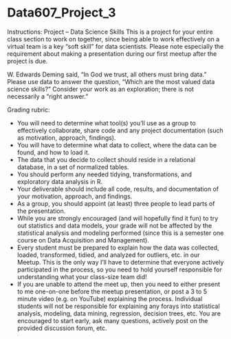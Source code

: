 # Data607_Project_3

Instructions: 
Project – Data Science Skills
This is a project for your entire class section to work on together, since being able to work effectively on a virtual team is a
key “soft skill” for data scientists. Please note especially the requirement about making a presentation during our first
meetup after the project is due.

W. Edwards Deming said, “In God we trust, all others must bring data.” Please use data to answer the question,
“Which are the most valued data science skills?” Consider your work as an exploration; there is not necessarily a “right
answer.”

Grading rubric:
* You will need to determine what tool(s) you’ll use as a group to effectively collaborate, share code and any
project documentation (such as motivation, approach, findings).
* You will have to determine what data to collect, where the data can be found, and how to load it.
* The data that you decide to collect should reside in a relational database, in a set of normalized tables.
* You should perform any needed tidying, transformations, and exploratory data analysis in R.
* Your deliverable should include all code, results, and documentation of your motivation, approach, and findings.
* As a group, you should appoint (at least) three people to lead parts of the presentation.
* While you are strongly encouraged (and will hopefully find it fun) to try out statistics and data models, your
grade will not be affected by the statistical analysis and modeling performed (since this is a semester one
course on Data Acquisition and Management).
* Every student must be prepared to explain how the data was collected, loaded, transformed, tidied, and
analyzed for outliers, etc. in our Meetup. This is the only way I’ll have to determine that everyone actively
participated in the process, so you need to hold yourself responsible for understanding what your class-size
team did! 
* If you are unable to attend the meet up, then you need to either present to me one-on-one before
the meetup presentation, or post a 3 to 5 minute video (e.g. on YouTube) explaining the process. Individual
students will not be responsible for explaining any forays into statistical analysis, modeling, data mining,
regression, decision trees, etc.
You are encouraged to start early, ask many questions, actively post on the provided discussion forum, etc.
